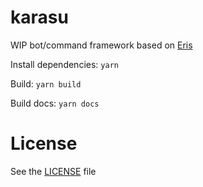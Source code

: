 # karasu

WIP bot/command framework based on [Eris](https://abal.moe/Eris/)

Install dependencies: `yarn`

Build: `yarn build`

Build docs: `yarn docs`

# License
See the [LICENSE](LICENSE) file